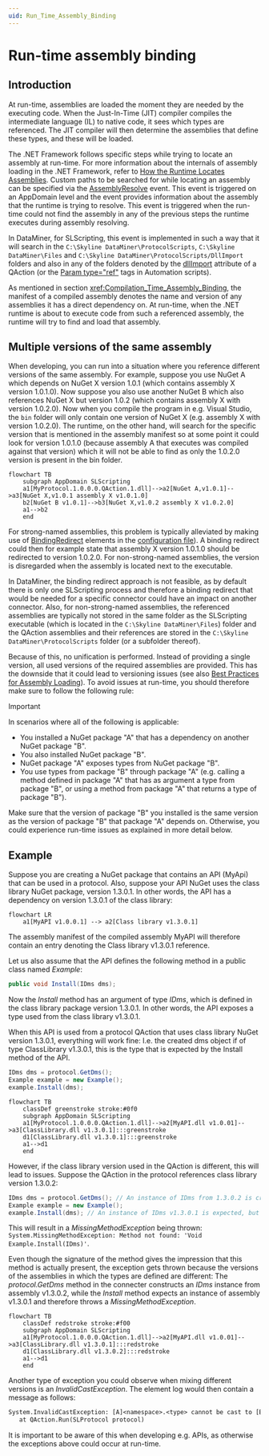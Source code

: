 ```yaml
---
uid: Run_Time_Assembly_Binding
---
```


# Run-time assembly binding

## Introduction

At run-time, assemblies are loaded the moment they are needed by the executing code. When the Just-In-Time (JIT) compiler compiles the intermediate language (IL) to native code, it sees which types are referenced. The JIT compiler will then determine the assemblies that define these types, and these will be loaded.

The .NET Framework follows specific steps while trying to locate an assembly at run-time. For more information about the internals of assembly loading in the .NET Framework, refer to [How the Runtime Locates Assemblies](https://learn.microsoft.com/en-us/dotnet/framework/deployment/how-the-runtime-locates-assemblies). Custom paths to be searched for while locating an assembly can be specified via the [AssemblyResolve](https://learn.microsoft.com/en-us/dotnet/api/system.appdomain.assemblyresolve?view=netframework-4.8) event. This event is triggered on an AppDomain level and the event provides information about the assembly that the runtime is trying to resolve. This event is triggered when the run-time could not find the assembly in any of the previous steps the runtime executes during assembly resolving.

In DataMiner, for SLScripting, this event is implemented in such a way that it will search in the `C:\Skyline DataMiner\ProtocolScripts`, `C:\Skyline DataMiner\Files` and `C:\Skyline DataMiner\ProtocolScripts/DllImport` folders and also in any of the folders denoted by the [dllImport](xref:Protocol.QActions.QAction-dllImport) attribute of a QAction (or the [Param type="ref"](xref:DMSScript.Script.Exe.Param-type) tags in Automation scripts).

As mentioned in section <xref:Compilation_Time_Assembly_Binding>, the manifest of a compiled assembly denotes the name and version of any assemblies it has a direct dependency on. At run-time, when the .NET runtime is about to execute code from such a referenced assembly, the runtime will try to find and load that assembly.

## Multiple versions of the same assembly

When developing, you can run into a situation where you reference different versions of the same assembly. For example, suppose you use NuGet A which depends on NuGet X version 1.0.1 (which contains assembly X version 1.0.1.0). Now suppose you also use another NuGet B which also references NuGet X but version 1.0.2 (which contains assembly X with version 1.0.2.0). Now when you compile the program in e.g. Visual Studio, the `bin` folder will only contain one version of NuGet X (e.g. assembly X with version 1.0.2.0). The runtime, on the other hand, will search for the specific version that is mentioned in the assembly manifest so at some point it could look for version 1.0.1.0 (because assembly A that executes was compiled against that version) which it will not be able to find as only the 1.0.2.0 version is present in the bin folder.

```mermaid
flowchart TB
    subgraph AppDomain SLScripting
    a1[MyProtocol.1.0.0.0.QAction.1.dll]-->a2[NuGet A,v1.0.1]-->a3[NuGet X,v1.0.1 assembly X v1.0.1.0]
    b2[NuGet B v1.0.1]-->b3[NuGet X,v1.0.2 assembly X v1.0.2.0]
    a1-->b2
    end

```

For strong-named assemblies, this problem is typically alleviated by making use of [BindingRedirect](https://learn.microsoft.com/en-us/dotnet/framework/configure-apps/file-schema/runtime/bindingredirect-element) elements in the [configuration file](https://learn.microsoft.com/en-us/dotnet/framework/configure-apps/)). A binding redirect could then for example state that assembly X version 1.0.1.0 should be redirected to version 1.0.2.0. For non-strong-named assemblies, the version is disregarded when the assembly is located next to the executable.

In DataMiner, the binding redirect approach is not feasible, as by default there is only one SLScripting process and therefore a binding redirect that would be needed for a specific connector could have an impact on another connector. Also, for non-strong-named assemblies, the referenced assemblies are typically not stored in the same folder as the SLScripting executable (which is located in the `C:\Skyline DataMiner\Files`) folder and the QAction assemblies and their references are stored in the `C:\Skyline DataMiner\ProtocolScripts` folder (or a subfolder thereof).

Because of this, no unification is performed. Instead of providing a single version, all used versions of the required assemblies are provided. This has the downside that it could lead to versioning issues (see also [Best Practices for Assembly Loading](https://learn.microsoft.com/en-us/dotnet/framework/deployment/best-practices-for-assembly-loading#avoid_loading_multiple_versions)). To avoid issues at run-time, you should therefore make sure to follow the following rule:

> [!IMPORTANT]
> In scenarios where all of the following is applicable:
>
> - You installed a NuGet package "A" that has a dependency on another NuGet package "B".
> - You also installed NuGet package "B".
> - NuGet package "A" exposes types from NuGet package "B".
> - You use types from package "B" through package "A" (e.g. calling a method defined in package "A" that has as argument a type from package "B", or using a method from package "A" that returns a type of package "B").
>
> Make sure that the version of package "B" you installed is the same version as the version of package "B" that package "A" depends on. Otherwise, you could experience run-time issues as explained in more detail below.

## Example

Suppose you are creating a NuGet package that contains an API (MyApi) that can be used in a protocol. Also, suppose your API NuGet uses the class library NuGet package, version 1.3.0.1.
In other words, the API has a dependency on version 1.3.0.1 of the class library:

```mermaid
flowchart LR
    a1[MyAPI v1.0.0.1] --> a2[Class library v1.3.0.1]
```

The assembly manifest of the compiled assembly MyAPI will therefore contain an entry denoting the Class library v1.3.0.1 reference.

Let us also assume that the API defines the following method in a public class named *Example*:

```csharp
public void Install(IDms dms);
```

Now the *Install* method has an argument of type *IDms*, which is defined in the class library package version 1.3.0.1. In other words, the API exposes a type used from the class library v1.3.0.1.

When this API is used from a protocol QAction that uses class library NuGet version 1.3.0.1, everything will work fine:
I.e. the created dms object if of type ClassLibrary v1.3.0.1, this is the type that is expected by the Install method of the API.

```csharp
IDms dms = protocol.GetDms();
Example example = new Example();
example.Install(dms);
```

```mermaid
flowchart TB
    classDef greenstroke stroke:#0f0
    subgraph AppDomain SLScripting
    a1[MyProtocol.1.0.0.0.QAction.1.dll]-->a2[MyAPI.dll v1.0.01]-->a3[ClassLibrary.dll v1.3.0.1]:::greenstroke
    d1[ClassLibrary.dll v1.3.0.1]:::greenstroke
    a1-->d1
    end
```

However, if the class library version used in the QAction is different, this will lead to issues. Suppose the QAction in the protocol references class library version 1.3.0.2:

```csharp
IDms dms = protocol.GetDms(); // An instance of IDms from 1.3.0.2 is created.
Example example = new Example();
example.Install(dms); // An instance of IDms v1.3.0.1 is expected, but v1.3.0.2 is provided.
```

This will result in a *MissingMethodException* being thrown: `System.MissingMethodException: Method not found: 'Void Example.Install(IDms)'`.

Even though the signature of the method gives the impression that this method is actually present, the exception gets thrown because the versions of the assemblies in which the types are defined are different: The *protocol.GetDms* method in the connecter constructs an *IDms* instance from assembly v1.3.0.2, while the *Install* method expects an instance of assembly v1.3.0.1 and therefore throws a *MissingMethodException*.

```mermaid
flowchart TB
    classDef redstroke stroke:#f00
    subgraph AppDomain SLScripting
    a1[MyProtocol.1.0.0.0.QAction.1.dll]-->a2[MyAPI.dll v1.0.01]-->a3[ClassLibrary.dll v1.3.0.1]:::redstroke
    d1[ClassLibrary.dll v1.3.0.2]:::redstroke
    a1-->d1
    end
```

Another type of exception you could observe when mixing different versions is an *InvalidCastException*. The element log would then contain a message as follows:

```txt
System.InvalidCastException: [A]<namespace>.<type> cannot be cast to [B]<namespace>.<type>. Type A originates from '<assemblyName>, Version=<assemblyVersion>, Culture=neutral, PublicKeyToken=null' in the context 'LoadNeither' in a byte array. Type B originates from '<assemblyName>, Version=<assemblyVersion>, Culture=neutral, PublicKeyToken=null' in the context 'LoadNeither' in a byte array.
   at QAction.Run(SLProtocol protocol)
```

It is important to be aware of this when developing e.g. APIs, as otherwise the exceptions above could occur at run-time.
